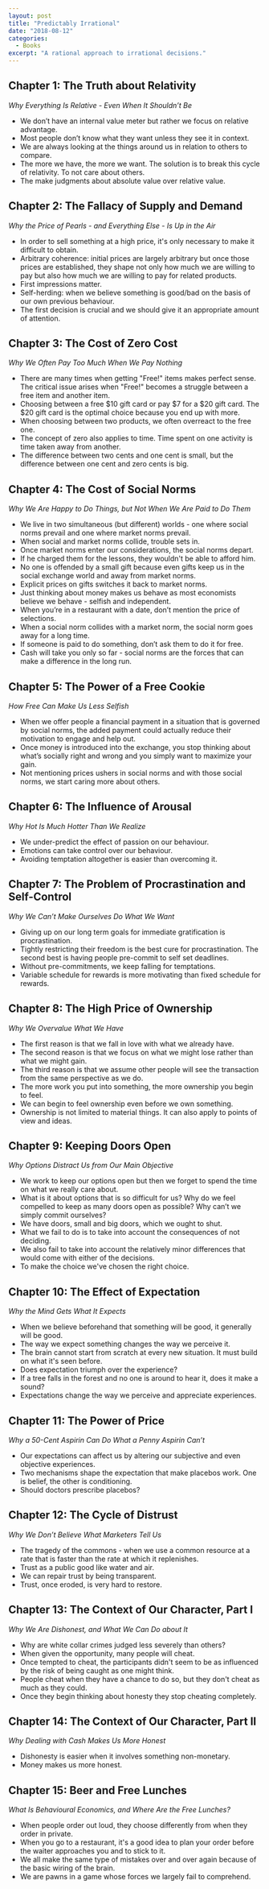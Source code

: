 ```yaml
---
layout: post
title: "Predictably Irrational"
date: "2018-08-12"
categories:
  - Books
excerpt: "A rational approach to irrational decisions."
---
```


## Chapter 1: The Truth about Relativity

*Why Everything Is Relative - Even When It Shouldn’t Be*

- We don’t have an internal value meter but rather we focus on relative advantage.
- Most people don’t know what they want unless they see it in context.
- We are always looking at the things around us in relation to others to compare.
- The more we have, the more we want. The solution is to break this cycle of relativity. To not care about others.
- The make judgments about absolute value over relative value.

## Chapter 2: The Fallacy of Supply and Demand

*Why the Price of Pearls - and Everything Else - Is Up in the Air*

- In order to sell something at a high price, it's only necessary to make it difficult to obtain.
- Arbitrary coherence: initial prices are largely arbitrary but once those prices are established, they shape not only how much we are willing to pay but also how much we are willing to pay for related products.
- First impressions matter.
- Self-herding: when we believe something is good/bad on the basis of our own previous behaviour.
- The first decision is crucial and we should give it an appropriate amount of attention.

## Chapter 3: The Cost of Zero Cost

*Why We Often Pay Too Much When We Pay Nothing*

- There are many times when getting "Free!" items makes perfect sense. The critical issue arises when "Free!" becomes a struggle between a free item and another item.
- Choosing between a free $10 gift card or pay $7 for a $20 gift card. The $20 gift card is the optimal choice because you end up with more.
- When choosing between two products, we often overreact to the free one.
- The concept of zero also applies to time. Time spent on one activity is time taken away from another.
- The difference between two cents and one cent is small, but the difference between one cent and zero cents is big.

## Chapter 4: The Cost of Social Norms

*Why We Are Happy to Do Things, but Not When We Are Paid to Do Them*

- We live in two simultaneous (but different) worlds - one where social norms prevail and one where market norms prevail.
- When social and market norms collide, trouble sets in.
- Once market norms enter our considerations, the social norms depart.
- If he charged them for the lessons, they wouldn't be able to afford him.
- No one is offended by a small gift because even gifts keep us in the social exchange world and away from market norms.
- Explicit prices on gifts switches it back to market norms.
- Just thinking about money makes us behave as most economists believe we behave - selfish and independent.
- When you’re in a restaurant with a date, don’t mention the price of selections.
- When a social norm collides with a market norm, the social norm goes away for a long time.
- If someone is paid to do something, don’t ask them to do it for free.
- Cash will take you only so far - social norms are the forces that can make a difference in the long run.

## Chapter 5: The Power of a Free Cookie

*How Free Can Make Us Less Selfish*

- When we offer people a financial payment in a situation that is governed by social norms, the added payment could actually reduce their motivation to engage and help out.
- Once money is introduced into the exchange, you stop thinking about what’s socially right and wrong and you simply want to maximize your gain.
- Not mentioning prices ushers in social norms and with those social norms, we start caring more about others.

## Chapter 6: The Influence of Arousal

*Why Hot Is Much Hotter Than We Realize*

- We under-predict the effect of passion on our behaviour.
- Emotions can take control over our behaviour.
- Avoiding temptation altogether is easier than overcoming it.

## Chapter 7: The Problem of Procrastination and Self-Control

*Why We Can’t Make Ourselves Do What We Want*

- Giving up on our long term goals for immediate gratification is procrastination.
- Tightly restricting their freedom is the best cure for procrastination. The second best is having people pre-commit to self set deadlines.
- Without pre-commitments, we keep falling for temptations.
- Variable schedule for rewards is more motivating than fixed schedule for rewards.

## Chapter 8: The High Price of Ownership

*Why We Overvalue What We Have*

- The first reason is that we fall in love with what we already have.
- The second reason is that we focus on what we might lose rather than what we might gain.
- The third reason is that we assume other people will see the transaction from the same perspective as we do.
- The more work you put into something, the more ownership you begin to feel.
- We can begin to feel ownership even before we own something.
- Ownership is not limited to material things. It can also apply to points of view and ideas.

## Chapter 9: Keeping Doors Open

*Why Options Distract Us from Our Main Objective*

- We work to keep our options open but then we forget to spend the time on what we really care about.
- What is it about options that is so difficult for us? Why do we feel compelled to keep as many doors open as possible? Why can’t we simply commit ourselves?
- We have doors, small and big doors, which we ought to shut.
- What we fail to do is to take into account the consequences of not deciding.
- We also fail to take into account the relatively minor differences that would come with either of the decisions.
- To make the choice we've chosen the right choice.

## Chapter 10: The Effect of Expectation

*Why the Mind Gets What It Expects*

- When we believe beforehand that something will be good, it generally will be good.
- The way we expect something changes the way we perceive it.
- The brain cannot start from scratch at every new situation. It must build on what it's seen before.
- Does expectation triumph over the experience?
- If a tree falls in the forest and no one is around to hear it, does it make a sound?
- Expectations change the way we perceive and appreciate experiences.

## Chapter 11: The Power of Price

*Why a 50-Cent Aspirin Can Do What a Penny Aspirin Can’t*

- Our expectations can affect us by altering our subjective and even objective experiences.
- Two mechanisms shape the expectation that make placebos work. One is belief, the other is conditioning.
- Should doctors prescribe placebos?

## Chapter 12: The Cycle of Distrust

*Why We Don’t Believe What Marketers Tell Us*

- The tragedy of the commons - when we use a common resource at a rate that is faster than the rate at which it replenishes.
- Trust as a public good like water and air.
- We can repair trust by being transparent.
- Trust, once eroded, is very hard to restore.

## Chapter 13: The Context of Our Character, Part I

*Why We Are Dishonest, and What We Can Do about It*

- Why are white collar crimes judged less severely than others?
- When given the opportunity, many people will cheat.
- Once tempted to cheat, the participants didn't seem to be as influenced by the risk of being caught as one might think.
- People cheat when they have a chance to do so, but they don't cheat as much as they could.
- Once they begin thinking about honesty they stop cheating completely.

## Chapter 14: The Context of Our Character, Part II

*Why Dealing with Cash Makes Us More Honest*

- Dishonesty is easier when it involves something non-monetary.
- Money makes us more honest.

## Chapter 15: Beer and Free Lunches

*What Is Behavioural Economics, and Where Are the Free Lunches?*

- When people order out loud, they choose differently from when they order in private.
- When you go to a restaurant, it's a good idea to plan your order before the waiter approaches you and to stick to it.
- We all make the same type of mistakes over and over again because of the basic wiring of the brain.
- We are pawns in a game whose forces we largely fail to comprehend.
